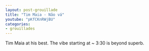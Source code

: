 ```yaml
---
layout: post-grouillade
title: "Tim Maia - Não vá"
youtube: "pKfCKnRWjBU"
categories:
- grouillades
---
```


Tim Maia at his best. The vibe starting at ~ 3:30 is beyond superb.
